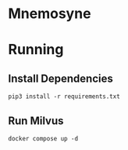 # Mnemosyne

# Running

## Install Dependencies

```
pip3 install -r requirements.txt
```

## Run Milvus

```
docker compose up -d
```
